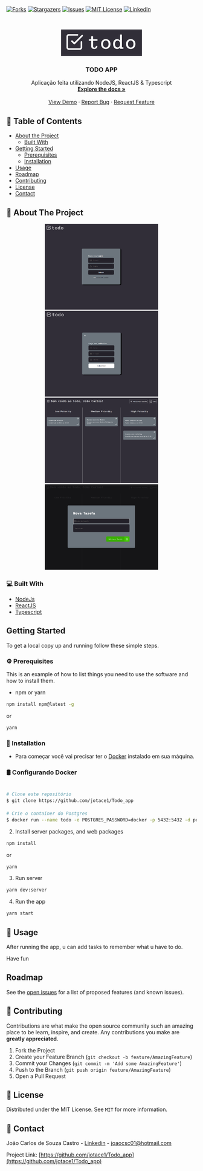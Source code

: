 
[![Forks][forks-shield]][forks-url]
[![Stargazers][stars-shield]][stars-url]
[![Issues][issues-shield]][issues-url]
[![MIT License][license-shield]][license-url]
[![LinkedIn][linkedin-shield]][linkedin-url]



<!-- PROJECT LOGO -->
<br />
<p align="center">
  <a href="https://github.com/jotace1/Todo_app">
    <img src="assets/logo.png" alt="Logo"  >
  </a>

  <h3 align="center">TODO APP</h3>

  <p align="center">
    Aplicação feita utilizando NodeJS, ReactJS & Typescript
    <br />
    <a href="https://github.com/jotace1/Todo_app"><strong>Explore the docs »</strong></a>
    <br />
    <br />
    <a href="https://github.com/jotace1/Todo_app">View Demo</a>
    ·
    <a href="https://github.com/jotace1/Todo_app/issues">Report Bug</a>
    ·
    <a href="https://github.com/jotace1/Todo_app/issues">Request Feature</a>
  </p>
</p>



<!-- TABLE OF CONTENTS -->
## 📎 Table of Contents

* [About the Project](#about-the-project)
  * [Built With](#built-with)
* [Getting Started](#getting-started)
  * [Prerequisites](#prerequisites)
  * [Installation](#installation)
* [Usage](#usage)
* [Roadmap](#roadmap)
* [Contributing](#contributing)
* [License](#license)
* [Contact](#contact)



<!-- ABOUT THE PROJECT -->
## :mag_right: About The Project
<p align="center">
<img src="assets/shot1.png" width="300" alt="Logo">
<img src="assets/shot2.png" width="300" alt="Logo">
<img src="assets/shot4.png" width="300" alt="Logo">
<img src="assets/shot.png" width="300" alt="Logo">

</p>




### 💻 Built With

* [NodeJs](https://nodejs.org/en/)
* [ReactJS](https://pt-br.reactjs.org/)
* [Typescript](https://www.typescriptlang.org/)



<!-- GETTING STARTED -->
## Getting Started

To get a local copy up and running follow these simple steps.

### ⚙ Prerequisites

This is an example of how to list things you need to use the software and how to install them.

* npm or yarn
```sh
npm install npm@latest -g
```
or
```sh
yarn
```

### 📙 Installation

* Para começar você vai precisar ter o [Docker](https://www.docker.com/) instalado em sua máquina.

### 🛢 Configurando Docker
```bash

# Clone este repositório
$ git clone https://github.com/jotace1/Todo_app

# Crie o container do Postgres
$ docker run --name todo -e POSTGRES_PASSWORD=docker -p 5432:5432 -d postgres

````


2. Install server packages, and web packages
```sh
npm install
```
or
```sh
yarn
```
3. Run server 
```sh
yarn dev:server
```

4. Run the app
```sh
yarn start
```


<!-- USAGE EXAMPLES -->
## 🚀 Usage
After running the app, u can add tasks to remember what u have to do.

Have fun


## Roadmap

See the [open issues](https://github.com/jotace1/Todo_app/issues) for a list of proposed features (and known issues).



<!-- CONTRIBUTING -->
## 📙 Contributing

Contributions are what make the open source community such an amazing place to be learn, inspire, and create. Any contributions you make are **greatly appreciated**.

1. Fork the Project
2. Create your Feature Branch (`git checkout -b feature/AmazingFeature`)
3. Commit your Changes (`git commit -m 'Add some AmazingFeature'`)
4. Push to the Branch (`git push origin feature/AmazingFeature`)
5. Open a Pull Request



<!-- LICENSE -->
## 📝 License

Distributed under the MIT License. See `MIT` for more information.



<!-- CONTACT -->
## :calling: Contact

João Carlos de Souza Castro - [Linkedin](https://www.linkedin.com/in/joaocsc/) - joaocsc01@hotmail.com

Project Link: [https://github.com/jotace1/Todo_app](https://github.com/jotace1/Todo_app)




<!-- MARKDOWN LINKS & IMAGES -->
<!-- https://www.markdownguide.org/basic-syntax/#reference-style-links -->
[contributors-shield]: https://img.shields.io/github/contributors/jotace1/Todo_app.svg?style=flat-square
[contributors-url]: https://github.com/jotace1/Todo_app/graphs/contributors
[forks-shield]: https://img.shields.io/github/forks/jotace1/Todo_app.svg?style=flat-square
[forks-url]: https://github.com/jotace1/Todo_app/network/members
[stars-shield]: https://img.shields.io/github/stars/jotace1/Todo_app.svg?style=flat-square
[stars-url]: https://github.com/jotace1/Todo_app/stargazers
[issues-shield]: https://img.shields.io/github/issues/jotace1/Todo_app.svg?style=flat-square
[issues-url]: https://github.com/jotace1/Todo_app/issues
[license-shield]: https://img.shields.io/github/license/jotace1/Todo_app.svg?style=flat-square
[license-url]: https://github.com/jotace1/Todo_app/blob/master/LICENSE
[linkedin-shield]: https://img.shields.io/badge/-LinkedIn-black.svg?style=flat-square&logo=linkedin&colorB=555
[linkedin-url]: https://www.linkedin.com/in/joaocsc/

